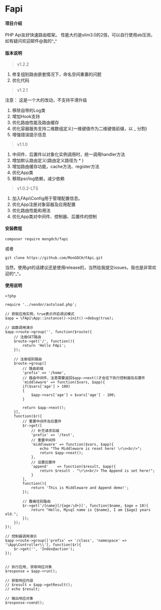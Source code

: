 # Fapi

#### 项目介绍
PHP Api友好快速路由框架。
性能大约是slim3.0的2倍，可以自行使用ab压测，如有疑问欢迎邮件@我的^_^

#### 版本说明

> v1.2.2

1. 修复组别路由嵌套情况下，命名空间重置的问题
2. 优化代码

> v1.2.1

注意： 这是一个大的改动，不支持平滑升级

1. 移除自带的Log类
2. 增加Hook支持
3. 优化路由性能及路由缓存
4. 优化容器服务支持二维数组定义(一维键值作为二维键值前缀，以 _ 分割)
5. 增强错误提示信息
 
> v1.1.0

 1. 中间件、后置件以对象化实例调用时，统一调用handler方法
 2. 增加默认路由定义(路由定义路径为 * )
 3. 增加路由缓存功能，cache方法、register方法
 4. 优化App类
 5. 移除psr/log依赖，减少依赖

> v1.0.2-LTS

 1. 加入FApi\Config用于管理配置信息。
 2. 优化App注册对象容器及应用配置
 3. 优化路由性能和用法
 4. 优化App类对中间件、控制器、后置件的控制

#### 安装教程
```
composer require mongdch/fapi
```
或者
```
git clone https://github.com/MonGDCH/FApi.git
```
当然，使用git的话建议还是使用release的，当然给我提交issues，我也是非常欢迎的^_^。

#### 使用说明
```
<?php

require '../vendor/autoload.php';

// 获取应用实例，true表示开启调试模式
$app = \FApi\App::instance()->init()->debug(true);

// 函数调用演示
$app->route->group('', function($route){
	// 注册GET路由
	$route->get('/', function(){
		return 'Hello FApi';
	});

	// 注册组别路由
	$route->group([
		// 路由前缀
		'prefix' => '/home', 
		// 路由中间件，注意需要返回$app->next()才会往下执行控制器及后置件
		'middleware' => function($vars, $app){
		if($vars['age'] > 100)
		{
			$app->vars['age'] = $vars['age'] - 100;
		}

		return $app->next();
	}], 
	function($r){
		// 重置中间件及后置件
		$r->get([
			// 补充请求后缀
			'prefix' => '/test',
			// 重置中间件
			'middleware' => function($vars, $app){
				echo "The Middleware is reset here! \r\n<br/>";
				return $app->next();
			},
			// 设置后置件
			'append'	=> function($result, $app){
				return $result . "\r\n<br/> The Append is set here!";
			}
		], 
		function(){
			return 'This is Middleware and Append demo!';
		});

		// 腹痛住别路由
		$r->get('/{name}[/{age:\d+}]', function($name, $age = 18){
			return "Hello, Mysql name is {$name}, I am {$age} years old.";
		});
	});
});

// 控制器调用演示
$app->route->group(['prefix' => '/class', 'namespace' => '\App\Controller\\'], function($r){
	$r->get('', 'Index@action');
});


// 执行应用, 获取响应对象
$response = $app->run();

// 获取响应内容
// $result = $app->getResult();
// echo $result;

// 输出响应对象
$response->send();


```